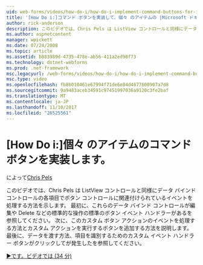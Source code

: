 ```yaml
---
uid: web-forms/videos/how-do-i/how-do-i-implement-command-buttons-for-individual-items
title: '[How Do i:]コマンド ボタンを実装して、個々 のアイテムの |Microsoft ドキュメント'
author: rick-anderson
description: このビデオでは、Chris Pels は ListView コントロールと同様にデータ バインド コントロールの各項目でボタン コントロールに関連付けられているイベントを処理する方法を示します。 まずは。。。
ms.author: aspnetcontent
manager: wpickett
ms.date: 07/24/2008
ms.topic: article
ms.assetid: b883989d-4735-478e-ab56-411a2ed98f73
ms.technology: dotnet-webforms
ms.prod: .net-framework
msc.legacyurl: /web-forms/videos/how-do-i/how-do-i-implement-command-buttons-for-individual-items
msc.type: video
ms.openlocfilehash: fb8b010461e67994f71de6e84d4877600907a7d8
ms.sourcegitcommit: 9a9483aceb34591c97451997036a9120c3fe2baf
ms.translationtype: MT
ms.contentlocale: ja-JP
ms.lasthandoff: 11/10/2017
ms.locfileid: "26525561"
---
```

<a name="how-do-i-implement-command-buttons-for-individual-items"></a>[How Do i:]個々 のアイテムのコマンド ボタンを実装します。
====================
によって[Chris Pels](https://twitter.com/chrispels)

このビデオでは、Chris Pels は ListView コントロールと同様にデータ バインド コントロールの各項目でボタン コントロールに関連付けられているイベントを処理する方法を示します。 最初に、これらのデータ バインド コントロールが編集や Delete などの標準的な操作の標準のボタン イベント ハンドラーがあるを参照してください。 次に、このカスタム ボタン アクションのイベントを処理する方法とカスタム アクションを実行するボタンを追加する方法を説明します。 最後に、データを渡す方法、項目を識別するためのカスタム イベント ハンドラー ボタンがクリックしてが発生したを参照してください。

[&#9654;です。ビデオでは (34 分)](https://channel9.msdn.com/Blogs/ASP-NET-Site-Videos/how-do-i-implement-command-buttons-for-individual-items)
